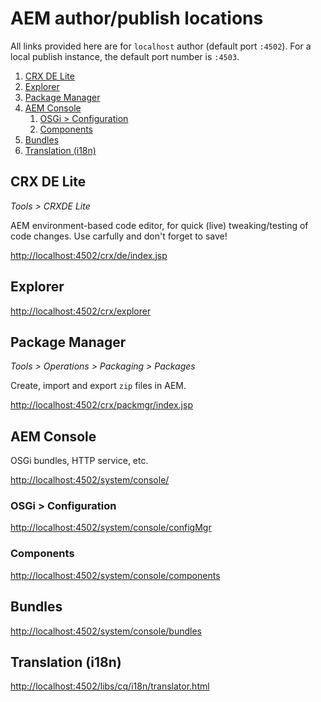 # AEM author/publish locations

All links provided here are for `localhost` author (default port `:4502`). For a local publish instance, the default port number is `:4503`.

<!-- MarkdownTOC -->

1. [CRX DE Lite](#crx-de-lite)
1. [Explorer](#explorer)
1. [Package Manager](#package-manager)
1. [AEM Console](#aem-console)
    1. [OSGi > Configuration](#osgi--configuration)
    1. [Components](#components)
1. [Bundles](#bundles)
1. [Translation \(i18n\)](#translation-i18n)

<!-- /MarkdownTOC -->

## CRX DE Lite

_Tools > CRXDE Lite_

AEM environment-based code editor, for quick (live) tweaking/testing of code changes. Use carfully and don't forget to save!

[http://localhost:4502/crx/de/index.jsp]()

## Explorer

[http://localhost:4502/crx/explorer]()

## Package Manager

_Tools > Operations > Packaging > Packages_

Create, import and export `zip` files in AEM.

[http://localhost:4502/crx/packmgr/index.jsp]()

## AEM Console

OSGi bundles, HTTP service, etc.

[http://localhost:4502/system/console/]()

### OSGi > Configuration

[http://localhost:4502/system/console/configMgr]()

### Components

[http://localhost:4502/system/console/components]()

## Bundles

[http://localhost:4502/system/console/bundles]()

## Translation (i18n)

[http://localhost:4502/libs/cq/i18n/translator.html]()

